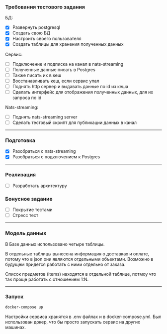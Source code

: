 ### Требования тестового задания

БД:
- [x] Развернуть postgresql
- [x] Создать свою БД
- [x] Настроить своего пользователя
- [x] Создать таблицы для хранения полученных данных

Сервис:
- [ ]  Подключение и подписка на канал в nats-streaming
- [ ]  Полученные данные писать в Postgres
- [ ]  Также писать их в кеш
- [ ]  Восстанавливать кеш, если сервис упал
- [ ]  Поднять http сервер и    выдавать данные по id из кеша
- [ ]  Сделать интерфейс для отображения полученных данных, для их запроса по id

Nats-streaming:
- [ ] Поднять nats-streaming server
- [ ] Сделать тестовый скрипт для публикации данных в канал

---
### Подготовка
- [x] Разобраться с nats-streaming
- [x] Разобраться с подключением к Postgres

---
### Реализация
- [ ] Разработать архитектуру


### Бонусное задание
- [ ] Покрытие тестами
- [ ] Стресс тест 

---
### Модель данных
В Базе данных использовано четыре таблицы.

В отдельные таблицы вынесена информация о доставках и оплате,
потому что в json они являются отдельными объектами. Возможно
в будущем придется работать с ними отдельно от заказа.

Список предметов (items) находятся в отдельной таблице, потмоу что так проще
работать с отношением 1:N.

---
### Запуск
```sh
docker-compose up
```
Настройки сервиса хранятся в .env файлах и в docker-compose.yml.
Был использован докер, что бы просто запускать сервис на других машинах.